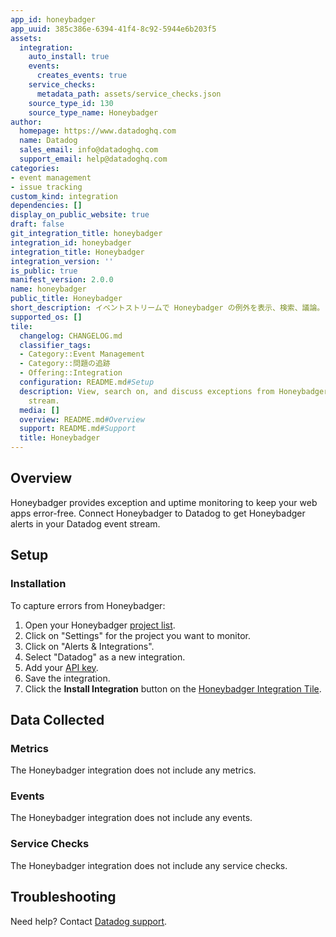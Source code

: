 ```yaml
---
app_id: honeybadger
app_uuid: 385c386e-6394-41f4-8c92-5944e6b203f5
assets:
  integration:
    auto_install: true
    events:
      creates_events: true
    service_checks:
      metadata_path: assets/service_checks.json
    source_type_id: 130
    source_type_name: Honeybadger
author:
  homepage: https://www.datadoghq.com
  name: Datadog
  sales_email: info@datadoghq.com
  support_email: help@datadoghq.com
categories:
- event management
- issue tracking
custom_kind: integration
dependencies: []
display_on_public_website: true
draft: false
git_integration_title: honeybadger
integration_id: honeybadger
integration_title: Honeybadger
integration_version: ''
is_public: true
manifest_version: 2.0.0
name: honeybadger
public_title: Honeybadger
short_description: イベントストリームで Honeybadger の例外を表示、検索、議論。
supported_os: []
tile:
  changelog: CHANGELOG.md
  classifier_tags:
  - Category::Event Management
  - Category::問題の追跡
  - Offering::Integration
  configuration: README.md#Setup
  description: View, search on, and discuss exceptions from Honeybadger in your event
    stream.
  media: []
  overview: README.md#Overview
  support: README.md#Support
  title: Honeybadger
---
```


<!--  SOURCED FROM https://github.com/DataDog/integrations-internal-core -->
## Overview

Honeybadger provides exception and uptime monitoring to keep your web apps error-free. Connect Honeybadger to Datadog to get Honeybadger alerts in your Datadog event stream.

## Setup

### Installation

To capture errors from Honeybadger:

1. Open your Honeybadger [project list][1].
2. Click on "Settings" for the project you want to monitor.
3. Click on "Alerts & Integrations".
4. Select "Datadog" as a new integration.
5. Add your [API key][2].
6. Save the integration.
7. Click the **Install Integration** button on the [Honeybadger Integration Tile][3].

## Data Collected

### Metrics

The Honeybadger integration does not include any metrics.

### Events

The Honeybadger integration does not include any events.

### Service Checks

The Honeybadger integration does not include any service checks.

## Troubleshooting

Need help? Contact [Datadog support][4].

[1]: https://app.honeybadger.io/users/sign_in
[2]: https://app.datadoghq.com/organization-settings/api-keys
[3]: https://app.datadoghq.com/account/settings#integrations/honeybadger
[4]: https://docs.datadoghq.com/ja/help/
